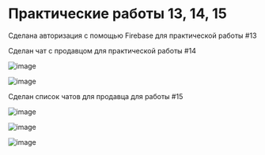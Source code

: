 # Практические работы 13, 14, 15

Сделана авторизация с помощью Firebase для практической работы #13

Сделан чат с продавцом для практической работы #14

![image](https://github.com/user-attachments/assets/bedcd1a6-e344-4b99-aa54-d5011963ad1c)

![image](https://github.com/user-attachments/assets/3df0b61e-5a6b-4dca-9ee9-0d076563ccf6)


Сделан список чатов для продавца для работы #15


![image](https://github.com/user-attachments/assets/63bba468-ffed-485a-979a-f0705e39e704)

![image](https://github.com/user-attachments/assets/27530827-f2f2-4f73-8da0-0ad89f9f9a9f)

![image](https://github.com/user-attachments/assets/f6ba6f67-d65e-4d7d-8e43-52a1c64f6b89)
